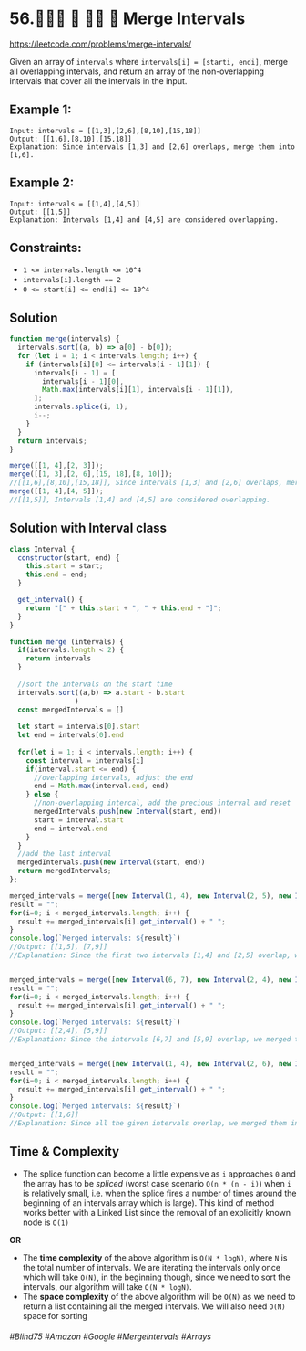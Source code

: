 # 56.👩🏽‍🦯 🔎 🧙‍♀️ 🌴 Merge Intervals

https://leetcode.com/problems/merge-intervals/

Given an array of `intervals` where `intervals[i] = [starti, endi]`, merge all overlapping intervals, and return an array of the non-overlapping intervals that cover all the intervals in the input.

## Example 1:
````
Input: intervals = [[1,3],[2,6],[8,10],[15,18]]
Output: [[1,6],[8,10],[15,18]]
Explanation: Since intervals [1,3] and [2,6] overlaps, merge them into [1,6].
````
## Example 2:
````
Input: intervals = [[1,4],[4,5]]
Output: [[1,5]]
Explanation: Intervals [1,4] and [4,5] are considered overlapping.
````
## Constraints:
- `1 <= intervals.length <= 10^4`
- `intervals[i].length == 2`
- `0 <= start[i] <= end[i] <= 10^4`

## Solution 
````js
function merge(intervals) {
  intervals.sort((a, b) => a[0] - b[0]);
  for (let i = 1; i < intervals.length; i++) {
    if (intervals[i][0] <= intervals[i - 1][1]) {
      intervals[i - 1] = [
        intervals[i - 1][0],
        Math.max(intervals[i][1], intervals[i - 1][1]),
      ];
      intervals.splice(i, 1);
      i--;
    }
  }
  return intervals;
}

merge([[1, 4],[2, 3]]);
merge([[1, 3],[2, 6],[15, 18],[8, 10]]);
//[[1,6],[8,10],[15,18]], Since intervals [1,3] and [2,6] overlaps, merge them into [1,6].
merge([[1, 4],[4, 5]]);
//[[1,5]], Intervals [1,4] and [4,5] are considered overlapping.
````

## Solution with Interval class
````js
class Interval {
  constructor(start, end) {
    this.start = start;
    this.end = end;
  }

  get_interval() {
    return "[" + this.start + ", " + this.end + "]";
  }
}

function merge (intervals) {
  if(intervals.length < 2) {
    return intervals
  }
  
  //sort the intervals on the start time
  intervals.sort((a,b) => a.start - b.start
                )
  const mergedIntervals = []
  
  let start = intervals[0].start
  let end = intervals[0].end
  
  for(let i = 1; i < intervals.length; i++) {
    const interval = intervals[i]
    if(interval.start <= end) {
      //overlapping intervals, adjust the end
      end = Math.max(interval.end, end)    
    } else {
      //non-overlapping intercal, add the precious interval and reset
      mergedIntervals.push(new Interval(start, end))
      start = interval.start
      end = interval.end
    }
  }
  //add the last interval
  mergedIntervals.push(new Interval(start, end))
  return mergedIntervals;
};

merged_intervals = merge([new Interval(1, 4), new Interval(2, 5), new Interval(7, 9)]);
result = "";
for(i=0; i < merged_intervals.length; i++) {
  result += merged_intervals[i].get_interval() + " ";
}
console.log(`Merged intervals: ${result}`)
//Output: [[1,5], [7,9]]
//Explanation: Since the first two intervals [1,4] and [2,5] overlap, we merged them into one [1,5].


merged_intervals = merge([new Interval(6, 7), new Interval(2, 4), new Interval(5, 9)]);
result = "";
for(i=0; i < merged_intervals.length; i++) {
  result += merged_intervals[i].get_interval() + " ";
}
console.log(`Merged intervals: ${result}`)
//Output: [[2,4], [5,9]]
//Explanation: Since the intervals [6,7] and [5,9] overlap, we merged them into one [5,9].


merged_intervals = merge([new Interval(1, 4), new Interval(2, 6), new Interval(3, 5)]);
result = "";
for(i=0; i < merged_intervals.length; i++) {
  result += merged_intervals[i].get_interval() + " ";
}
console.log(`Merged intervals: ${result}`)
//Output: [[1,6]]
//Explanation: Since all the given intervals overlap, we merged them into one.

````

## Time  & Complexity
- The splice function can become a little expensive as `i` approaches `0` and the array has to be <i>spliced</i> (worst case scenario `O(n * (n - i)`) when `i` is relatively small, i.e. when the splice fires a number of times around the beginning of an intervals array which is large). This kind of method works better with a Linked List since the removal of an explicitly known node is `O(1)`

<b>OR </b>

- The <b>time complexity</b> of the above algorithm is `O(N * logN)`, where `N` is the total number of intervals. We are iterating the intervals only once which will take `O(N)`, in the beginning though, since we need to sort the intervals, our algorithm will take `O(N * logN)`.
- The <b>space complexity</b> of the above algorithm will be `O(N)` as we need to return a list containing all the merged intervals. We will also need `O(N)` space for sorting

###### #Blind75 #Amazon #Google #MergeIntervals #Arrays 
